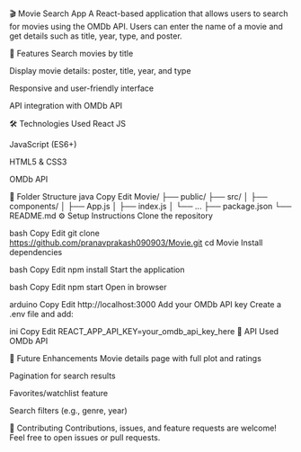 🎬 Movie Search App
A React-based application that allows users to search for movies using the OMDb API. Users can enter the name of a movie and get details such as title, year, type, and poster.

🚀 Features
Search movies by title

Display movie details: poster, title, year, and type

Responsive and user-friendly interface

API integration with OMDb API

🛠️ Technologies Used
React JS

JavaScript (ES6+)

HTML5 & CSS3

OMDb API

📂 Folder Structure
java
Copy
Edit
Movie/
├── public/
├── src/
│   ├── components/
│   ├── App.js
│   ├── index.js
│   └── ...
├── package.json
└── README.md
⚙️ Setup Instructions
Clone the repository

bash
Copy
Edit
git clone https://github.com/pranavprakash090903/Movie.git
cd Movie
Install dependencies

bash
Copy
Edit
npm install
Start the application

bash
Copy
Edit
npm start
Open in browser

arduino
Copy
Edit
http://localhost:3000
Add your OMDb API key
Create a .env file and add:

ini
Copy
Edit
REACT_APP_API_KEY=your_omdb_api_key_here
📌 API Used
OMDb API

🌟 Future Enhancements
Movie details page with full plot and ratings

Pagination for search results

Favorites/watchlist feature

Search filters (e.g., genre, year)

🤝 Contributing
Contributions, issues, and feature requests are welcome!
Feel free to open issues or pull requests.
